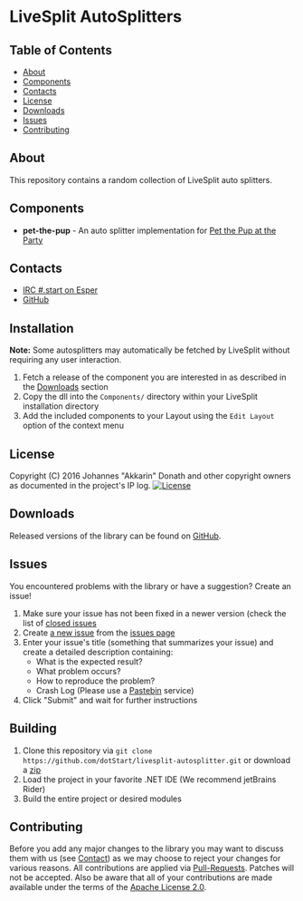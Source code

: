 LiveSplit AutoSplitters
=======================

Table of Contents
-----------------
* [About](#about)
* [Components](#components)
* [Contacts](#contacts)
* [License](#license)
* [Downloads](#downloads)
* [Issues](#issues)
* [Contributing](#contributing)

About
-----

This repository contains a random collection of LiveSplit auto splitters.

Components
----------

- **pet-the-pup** - An auto splitter implementation for [Pet the Pup at the Party](https://grey2scale.itch.io/pet-the-pup)

Contacts
--------

* [IRC #.start on Esper](https://webchat.esper.net/?channels=%23%2Estart)
* [GitHub](https://github.com/dotStart/livesplit-autosplitter)

Installation
------------

**Note:** Some autosplitters may automatically be fetched by LiveSplit without requiring any user interaction.

1. Fetch a release of the component you are interested in as described in the [Downloads](#downloads) section
1. Copy the dll into the `Components/` directory within your LiveSplit installation directory
1. Add the included components to your Layout using the `Edit Layout` option of the context menu

License
-------

Copyright (C) 2016 Johannes "Akkarin" Donath and other copyright owners as documented in the project's IP log.
[![License](https://img.shields.io/badge/License-Apache%202.0-blue.svg?style=flat-square)](https://www.apache.org/licenses/LICENSE-2.0.txt)

Downloads
---------

Released versions of the library can be found on [GitHub](https://github.com/dotStart/livesplit-autosplitter/releases).

Issues
------

You encountered problems with the library or have a suggestion? Create an issue!

1. Make sure your issue has not been fixed in a newer version (check the list of [closed issues](https://github.com/dotStart/livesplit-autosplitter/issues?q=is%3Aissue+is%3Aclosed)
1. Create [a new issue](https://github.com/dotStart/livesplit-autosplitter/issues/new) from the [issues page](https://github.com/dotStart/livesplit-autosplitter/issues)
1. Enter your issue's title (something that summarizes your issue) and create a detailed description containing:
   - What is the expected result?
   - What problem occurs?
   - How to reproduce the problem?
   - Crash Log (Please use a [Pastebin](https://gist.github.com) service)
1. Click "Submit" and wait for further instructions

Building
--------

1. Clone this repository via ```git clone https://github.com/dotStart/livesplit-autosplitter.git``` or download a [zip](https://github.com/dotStart/livesplit-autosplitter/archive/master.zip)
1. Load the project in your favorite .NET IDE (We recommend jetBrains Rider)
1. Build the entire project or desired modules

Contributing
------------

Before you add any major changes to the library you may want to discuss them with us (see [Contact](#contact)) as
we may choose to reject your changes for various reasons. All contributions are applied via [Pull-Requests](https://help.github.com/articles/creating-a-pull-request).
Patches will not be accepted. Also be aware that all of your contributions are made available under the terms of the
[Apache License 2.0](https://www.apache.org/licenses/LICENSE-2.0.txt).
